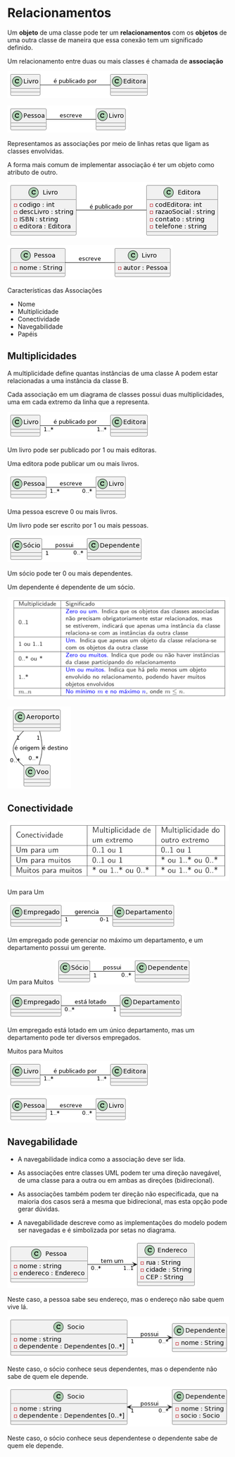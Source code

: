 # Relacionamentos

Um **objeto** de uma classe pode ter um **relacionamentos** com os **objetos** de uma outra classe de maneira que essa conexão tem um significado definido.

Um relacionamento entre duas ou mais classes é chamada de **associação**

![É publicado](publicado.png)


![Escreve](escreve.png)

Representamos as associações por meio de linhas retas que ligam as
classes envolvidas.

A forma mais comum de implementar associação é ter um objeto como
atributo de outro.

![](publicado2.png)

![](escreve2.png)

Caracterı́sticas das Associações

* Nome
* Multiplicidade
* Conectividade
* Navegabilidade
* Papéis

## Multiplicidades

A multiplicidade define quantas instâncias de uma classe A podem estar
relacionadas a uma instância da classe B.

Cada associação em um diagrama de classes possui duas multiplicidades,
uma em cada extremo da linha que a representa.

![](publicado3.png)

Um livro pode ser publicado por 1 ou mais editoras.

Uma editora pode publicar um ou mais livros.

![](escreve3.png)

Uma pessoa escreve 0 ou mais livros.

Um livro pode ser escrito por 1 ou mais pessoas.

![](dependente.png)

Um sócio pode ter 0 ou mais dependentes.

Um dependente é dependente de um sócio.

![](multiplicidade.png)

![](Aeroporto.png)

## Conectividade

![](conectividade.png)


Um para Um

![](gerencia.png)

Um empregado pode gerenciar no máximo um departamento, e um departamento possui um gerente.

Um para Muitos
![](dependente.png)

![](lotado.png)

Um empregado está lotado em um único departamento, mas um departamento pode ter diversos empregados.

Muitos para Muitos

![](publicado3.png)

![](escreve3.png)

## Navegabilidade

*  A navegabilidade indica como a associação deve ser lida.

* As associações entre classes UML podem ter uma direção navegável, de
uma classe para a outra ou em ambas as direções (bidirecional).
* As associações também podem ter direção não especificada, que na
maioria dos casos será a mesma que bidirecional, mas esta opção pode
gerar dúvidas.
* A navegabilidade descreve como as implementações do modelo podem ser
navegadas e é simbolizada por setas no diagrama.


![](endereco2.png)

Neste caso, a pessoa sabe seu endereço, mas o endereço não sabe quem vive lá.

![](dependente2.png)

Neste caso, o sócio conhece seus dependentes, mas o dependente não sabe de quem ele depende.

![](dependente3.png)

Neste caso, o sócio conhece seus dependentese  o dependente sabe de quem ele depende.






